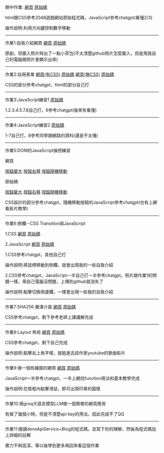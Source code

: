 期中作業:
[網頁](https://jerry92916.github.io/-2048/?fbclid=IwZXh0bgNhZW0CMTAAAR2jRUJbGqaSrAEvhrK6CuYlZQTjflHMkDLEl-QZutUOOW37hEEC1x5JNj4_aem_ZmFrZWR1bW15MTZieXRlcw)
[原始碼](https://github.com/jerry92916/wp/tree/master/%E6%9C%9F%E4%B8%AD%E4%BD%9C%E6%A5%AD)

html跟CSS參考2048遊戲網站原始程式碼，JavaScript參考chatgpt(看懂2/3)

操作說明:利用方向鍵控制數字移動
****
作業1:自我介紹網頁
[網頁](https://jerry92916.github.io/wp/HW1/%E8%87%AA%E6%88%91%E4%BB%8B%E7%B4%B9.html)
[原始碼](https://github.com/jerry92916/wp/blob/master/HW1/%E8%87%AA%E6%88%91%E4%BB%8B%E7%B4%B9.html)

原創，但置入照片時出了一點小茶包(不太清楚github照片怎麼置入，但是用我自己的電腦開照片會顯示出來)
****
作業2:註冊表單
[網頁(有CSS)](https://jerry92916.github.io/wp/HW2/index1.html)
[原始碼](https://github.com/jerry92916/wp/blob/master/HW2/index1.html)
[網頁(無CSS)](https://jerry92916.github.io/wp/HW2/index2.html)
[原始碼](https://github.com/jerry92916/wp/blob/master/HW2/index2.html)

CSS的部分參考chatgpt，html的部分自己打
****
作業3:JavaScript練習1
[原始碼](https://github.com/jerry92916/wp/tree/master/HW3)

1.2.3.4.5.7.8自己打，6參考chatgpt(後來有看懂)
****
作業4:JavaScript練習2
[原始碼](https://github.com/jerry92916/wp/tree/master/HW4)

1-7自己打，8參考同學跟網路的資料(還是不太懂)
****
作業5:DOM的JavaScript操控練習

網頁

[按鈕變大](https://jerry92916.github.io/wp/HW5/index1.html)
[按鈕右移](https://jerry92916.github.io/wp/HW5/index2.html)
[按鈕隨機移動](https://jerry92916.github.io/wp/HW5/index3.html)

原始碼

[按鈕變大](https://github.com/jerry92916/wp/blob/master/HW5/index1.html)
[按鈕右移](https://github.com/jerry92916/wp/blob/master/HW5/index2.html)
[按鈕隨機移動](https://github.com/jerry92916/wp/blob/master/HW5/index3.html)

CSS設計的部分參考chatgpt，隨機移動按鈕的JavaScript參考chatgpt(也有上網看影片教學)
****
作業6:側欄--CSS Transition與JavaScript

1.CSS
[網頁](https://jerry92916.github.io/wp/HW6/index1.html)
[原始碼](https://github.com/jerry92916/wp/blob/master/HW6/index1.html)

2.JavaScript
[網頁](https://jerry92916.github.io/wp/HW6/index2.html)
[原始碼](https://github.com/jerry92916/wp/blob/master/HW6/index2.html)

1.CSS參考chatgpt，其他自己打

操作說明:將鼠標移動到側欄，就會出現我的一些自我介紹

2.CSS參考chatgpt，JavaScript一半自己打一半參考chatgpt。照片跟作業1的問題一樣，用自己電腦沒問題，上傳到github就消失了

操作說明:點擊切換側邊欄，一樣會出現一些我的自我介紹
****
作業7:SHA256 雜湊介面
[網頁](https://jerry92916.github.io/wp/HW7/index.html)
[原始碼](https://github.com/jerry92916/wp/blob/master/HW7/index.html)

CSS參考chatgpt，剩下參考老師上課講解完成
****
作業8:Layout 佈局
[網頁](https://jerry92916.github.io/wp/HW8/index.html)
[原始碼](https://github.com/jerry92916/wp/blob/master/HW8/index.html)

CSS參考chatgpt，剩下自己完成

操作說明:點擊右上角字樣，就能進去該作家youtube的歌曲影片
****
作業9:做一個有繪圖的網頁
[網頁](https://jerry92916.github.io/wp/HW9/index.html)
[原始碼](https://github.com/jerry92916/wp/blob/master/HW9/index.html)

JavaScript一半參考chatgpt，一半上網找function用法和基本教學完成

操作說明:在框框內點擊滑鼠，即可出現印章的圖樣
****
作業10:用groq大語言模型LLM做一個簡單的網頁應用

有做了幾個小時，但是不清楚api key的用法，因此完成不了QQ
****
作業11:閱讀denoApiService+Blog的程式碼，並寫下你的理解，然後為程式碼加上詳細的註解

實力不夠高深，等以後學到更多再回來看這個作業

